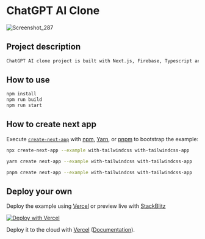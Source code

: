 # ChatGPT AI Clone

![Screenshot_287](https://user-images.githubusercontent.com/104846691/235878149-ba164e03-4553-4101-bc45-33090197ab5e.png)

## Project description

```bash
ChatGPT AI clone project is built with Next.js, Firebase, Typescript and Tailwind and uses OpenAI GPT-3.5. It is a powerful and efficient tool for creating conversational AI applications. It utilizes natural language processing (NLP) and machine learning (ML) to create a conversational AI clone that can understand and respond to user input. You can ask the AI anything in any language and the AI will answer your questions in real time. The project is designed to be highly customizable and extensible, allowing developers to create custom AI applications with ease. It is also built with scalability in mind, allowing users to easily scale their applications as their user base grows. With ChatGPT, developers can quickly and easily create AI applications that are both powerful and user friendly.
```

## How to use

```bash
npm install
npm run build
npm run start
```

## How to create next app

Execute [`create-next-app`](https://github.com/vercel/next.js/tree/canary/packages/create-next-app) with [npm](https://docs.npmjs.com/cli/init), [Yarn](https://yarnpkg.com/lang/en/docs/cli/create/), or [pnpm](https://pnpm.io) to bootstrap the example:

```bash
npx create-next-app --example with-tailwindcss with-tailwindcss-app
```

```bash
yarn create next-app --example with-tailwindcss with-tailwindcss-app
```

```bash
pnpm create next-app --example with-tailwindcss with-tailwindcss-app
```

## Deploy your own

Deploy the example using [Vercel](https://vercel.com?utm_source=github&utm_medium=readme&utm_campaign=next-example) or preview live with [StackBlitz](https://stackblitz.com/github/vercel/next.js/tree/canary/examples/with-tailwindcss)

[![Deploy with Vercel](https://vercel.com/button)](https://vercel.com/new/git/external?repository-url=https://github.com/vercel/next.js/tree/canary/examples/with-tailwindcss&project-name=with-tailwindcss&repository-name=with-tailwindcss)

Deploy it to the cloud with [Vercel](https://vercel.com/new?utm_source=github&utm_medium=readme&utm_campaign=next-example) ([Documentation](https://nextjs.org/docs/deployment)).
